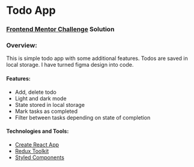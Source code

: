 # Todo App

### [Frontend Mentor Challenge](https://www.frontendmentor.io/challenges/todo-app-Su1_KokOW "Frontend Mentor Challenge") Solution

### Overview: 
This is simple todo app with some additional features.
Todos are saved in local storage. I have turned figma design into code.

#### Features: 
- Add, delete todo
- Light and dark mode
- State stored in local storage
- Mark tasks as completed
- Filter between tasks depending on state of completion

#### Technologies and Tools:
- [Create React App](https://create-react-app.dev/ "Create React App")
- [Redux Toolkit](https://redux-toolkit.js.org/ "Redux Toolkit")
- [Styled Components](https://styled-components.com/ "Styled Components")
